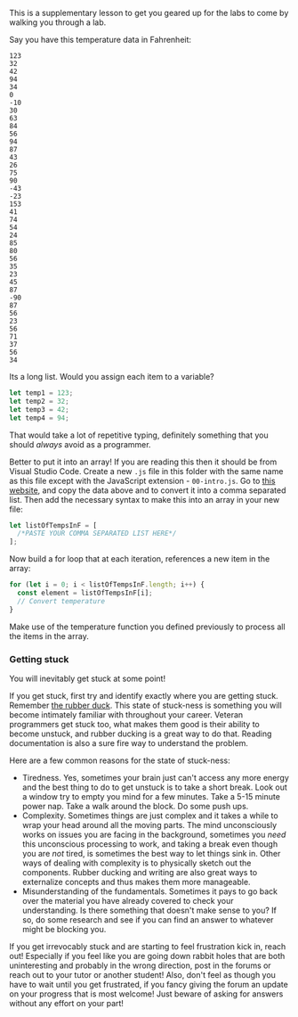 This is a supplementary lesson to get you geared up for the labs to come by walking you through a lab.

Say you have this temperature data in Fahrenheit:

```
123
32
42
94
34
0
-10
30
63
84
56
94
87
43
26
75
90
-43
-23
153
41
74
54
24
85
80
56
35
23
45
87
-90
87
56
23
56
71
37
56
34
```

Its a long list. Would you assign each item to a variable?

```javascript
let temp1 = 123;
let temp2 = 32;
let temp3 = 42;
let temp4 = 94;
```

That would take a lot of repetitive typing, definitely something that you should _always_ avoid as a programmer.

Better to put it into an array! If you are reading this then it should be from Visual Studio Code. Create a new `.js` file in this folder with the same name as this file except with the JavaScript extension - `00-intro.js`. Go to [this website](https://convert.town/column-to-comma-separated-list), and copy the data above and to convert it into a comma separated list. Then add the necessary syntax to make this into an array in your new file:

```javascript
let listOfTempsInF = [
  /*PASTE YOUR COMMA SEPARATED LIST HERE*/
];
```

Now build a for loop that at each iteration, references a new item in the array:

```javascript
for (let i = 0; i < listOfTempsInF.length; i++) {
  const element = listOfTempsInF[i];
  // Convert temperature
}
```

Make use of the temperature function you defined previously to process all the items in the array.

### Getting stuck

You will inevitably get stuck at some point!

If you get stuck, first try and identify exactly where you are getting stuck. Remember <a href="https://en.wikipedia.org/wiki/Rubber_duck_debugging" target="_blank">the rubber duck</a>. This state of stuck-ness is something you will become intimately familiar with throughout your career. Veteran programmers get stuck too, what makes them good is their ability to become unstuck, and rubber ducking is a great way to do that. Reading documentation is also a sure fire way to understand the problem.

Here are a few common reasons for the state of stuck-ness:

- Tiredness. Yes, sometimes your brain just can't access any more energy and the best thing to do to get unstuck is to take a short break. Look out a window try to empty you mind for a few minutes. Take a 5-15 minute power nap. Take a walk around the block. Do some push ups.
- Complexity. Sometimes things are just complex and it takes a while to wrap your head around all the moving parts. The mind unconsciously works on issues you are facing in the background, sometimes you _need_ this unconscious processing to work, and taking a break even though you are _not_ tired, is sometimes the best way to let things sink in. Other ways of dealing with complexity is to physically sketch out the components. Rubber ducking and writing are also great ways to externalize concepts and thus makes them more manageable.
- Misunderstanding of the fundamentals. Sometimes it pays to go back over the material you have already covered to check your understanding. Is there something that doesn't make sense to you? If so, do some research and see if you can find an answer to whatever might be blocking you.

If you get irrevocably stuck and are starting to feel frustration kick in, reach out! Especially if you feel like you are going down rabbit holes that are both uninteresting and probably in the wrong direction, post in the forums or reach out to your tutor or another student! Also, don't feel as though you have to wait until you get frustrated, if you fancy giving the forum an update on your progress that is most welcome! Just beware of asking for answers without any effort on your part!
